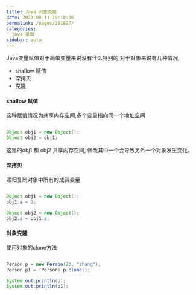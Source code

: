 ```yaml
---
title: Java 对象克隆
date: 2021-08-11 19:18:36
permalink: /pages/291827/
categories:
  java 基础
sidebar: auto
---
```


Java变量赋值对于简单变量来说没有什么特别的,对于对象来说有几种情况,

- shallow 赋值
- 深拷贝
- 克隆


#### shallow 赋值

这种赋值情况为共享内存空间,多个变量指向同一个地址空间

``` java

Object obj1 = new Object();
Object obj2 = obj1;
```
这里的obj1 和 obj2 共享内存空间, 修改其中一个会导致另外一个对象发生变化。

#### 深拷贝

递归复制对象中所有的成员变量


``` java

Object obj1 = new Object();
obj1.a = 1;

Object obj2 = new Object();
obj2.a = obj1.a;
```

#### 对象克隆

使用对象的clone方法

``` Java

Person p = new Person(23, "zhang");
Person p1 = (Person) p.clone();

System.out.println(p);
System.out.println(p1);
```
